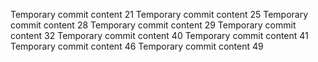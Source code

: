 Temporary commit content 21
Temporary commit content 25
Temporary commit content 28
Temporary commit content 29
Temporary commit content 32
Temporary commit content 40
Temporary commit content 41
Temporary commit content 46
Temporary commit content 49
